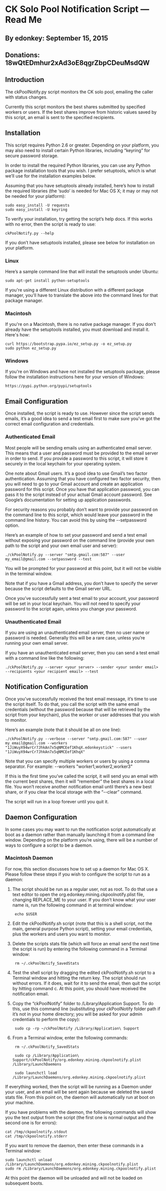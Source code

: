 # CK Solo Pool Notification Script — Read Me

## By edonkey:	September 15, 2015
## Donations:  	18wQtEDmhur2xAd3oE8qgrZbpCDeuMsdQW


## Introduction

The ckPoolNotify.py script monitors the CK solo pool, emailing the caller with status changes. 

Currently this script monitors the best shares submitted by specified workers or users. If the best shares improve from historic values saved by this script, an email is sent to the specified recipients.


## Installation

This script requires Python 2.6 or greater. Depending on your platform, you may also need to install certain Python libraries, including “keyring” for secure password storage.

In order to install the required Python libraries, you can use any Python package installation tools that you wish. I prefer setuptools, which is what we’ll use for the installation examples below.

Assuming that you have setuptools already installed, here’s how to install the required libraries (the ‘sudo’ is needed for Mac OS X; it may or may not be needed for your platform):

	sudo easy_install -U requests
	sudo easy_install -U keyring

To verify your installation, try getting the script’s help docs. If this works with no error, then the script is ready to use:

	ckPoolNotify.py --help


If you don’t have setuptools installed, please see below for installation on your platform.


### Linux

Here’s a sample command line that will install the setuptools under Ubuntu:

	sudo apt-get install python-setuptools

If you're using a different Linux distribution with a different package manager, you'll have to translate the above into the command lines for that package manager.


### Macintosh

If you're on a Macintosh, there is no native package manager. If you don't already have the setuptools installed, you must download and install it. Here's how:

	curl https://bootstrap.pypa.io/ez_setup.py -o ez_setup.py
	sudo python ez_setup.py


### Windows

If you're on Windows and have not installed the setuptools package, please follow the installation instructions here for your version of Windows:

	https://pypi.python.org/pypi/setuptools


## Email Configuration

Once installed, the script is ready to use. However since the script sends emails, it’s a good idea to send a test email first to make sure you’ve got the correct email configuration and credentials.


### Authenticated Email

Most people will be sending emails using an authenticated email server. This means that a user and password must be provided to the email server in order to send. If you provide a password to this script, it will store it securely in the local keychain for your operating system.

One note about Gmail users. It’s a good idea to use Gmail’s two factor authentication. Assuming that you have configured two factor security, then you will need to go to your Gmail account and create an application password for this script. Once you have that application password, you can pass it to the script instead of your actual Gmail account password. See Google’s documentation for setting up application passwords.

For security reasons you probably don’t want to provide your password on the command line to this script, which would leave your password in the command line history. You can avoid this by using the  --setpassword option.

Here’s an example of how to set your password and send a test email without exposing your password on the command line (provide your own path to the script and your own email user and server):

	./ckPoolNotify.py --server "smtp.gmail.com:587" --user my_email@gmail.com --setpassword --test

You will be prompted for your password at this point, but it will not be visible in the terminal window.

Note that if you have a Gmail address, you don’t have to specify the server because the script defaults to the Gmail server URL.

Once you’ve successfully sent a test email to your account, your password will be set in your local keychain. You will not need to specify your password to the script again, unless you change your password.


### Unauthenticated Email

If you are using an unauthenticated email server, then no user name or password is needed. Generally this will be a rare case, unless you’re running your own email server.

If you have an unauthenticated email server, then you can send a test email with a command line like the following:

	./ckPoolNotify.py --server <your server> --sender <your sender email> --recipients <your recipient email> --test


## Notification Configuration

Once you’ve successfully received the test email message, it’s time to use the script itself. To do that, you call the script with the same email credentials (without the password because that will be retrieved by the script from your keychain), plus the worker or user addresses that you wish to monitor.

Here’s an example (note that it should be all on one line):

	./ckPoolNotify.py --verbose --server "smtp.gmail.com:587" --user my_email@gmail.com --workers "1JiWuyX94wrCr7JhkAn7x5qNMCEef1KhqX.edonkeystick" --users "1JiWuyX94wrCr7JhkAn7x5qNMCEef1KhqX"

Note that you can specify multiple workers or users by using a comma separator. For example: --workers "worker1,worker2,worker3"

If this is the first time you’ve called the script, it will send you an email with the current best shares, then it will “remember” the best shares in a local file. You won’t receive another notification email until there’s a new best share, or if you clear the local storage with the “--clear” command.

The script will run in a loop forever until you quit it.


## Daemon Configuration

In some cases you may want to run the notification script automatically at boot as a daemon rather than manually launching it from a command line window. Depending on the platform you’re using, there will be a number of ways to configure a script to be a daemon. 


### Macintosh Daemon

For now, this section discusses how to set up a daemon for Mac OS X. Please follow these steps if you wish to configure the script to run as a daemon:

1. The script should be run as a regular user, not as root. To do that use a text editor to open the org.edonkey.mining.ckpoolnotify.plist file, changing REPLACE_ME to your user. If you don’t know what your user name is, run the following command in at terminal window: 

		echo $USER

2. Edit the ckPoolNotify.sh script (note that this is a shell script, not the main, general purpose Python script), setting your email credentials, plus the workers and users you want to monitor.

3. Delete the scripts stats file (which will force an email send the next time the script is run) by entering the following command in a Terminal window:

		rm ~/.ckPoolNotify_SavedStats

4. Test the shell script by dragging the edited ckPoolNotify.sh script to a Terminal window and hitting the return key. The script should run without errors. If it does, wait for it to send the email, then quit the script by hitting command c. At this point, you should have received the notification email.

5. Copy the “ckPoolNotify” folder to /Library/Application Support. To do this, use this command line (substituting your ckPoolNotify folder path if it’s not in your home directory; you will be asked for your admin credentials to perform the copy):

		sudo cp -rp ~/ckPoolNotify /Library/Application\ Support

6. From a Terminal window, enter the following commands:

		rm ~/.ckPoolNotify_SavedStats

		sudo cp /Library/Application\ Support/ckPoolNotify/org.edonkey.mining.ckpoolnotify.plist /Library/LaunchDaemons

		sudo launchctl load /Library/LaunchDaemons/org.edonkey.mining.ckpoolnotify.plist

If everything worked, then the script will be running as a Daemon under your user, and an email will be sent again because we deleted the saved stats file. From this point on, the daemon will automatically run at boot on your machine.

If you have problems with the daemon, the following commands will show you the text output from the script (the first one is normal output and the second one is for errors):

	cat /tmp/ckpoolnotify.stdout 
	cat /tmp/ckpoolnotify.stderr

If you want to remove the daemon, then enter these commands in a Terminal window:

	sudo launchctl unload /Library/LaunchDaemons/org.edonkey.mining.ckpoolnotify.plist
	sudo rm /Library/LaunchDaemons/org.edonkey.mining.ckpoolnotify.plist

At this point the daemon will be unloaded and will not be loaded on subsequent boots.


